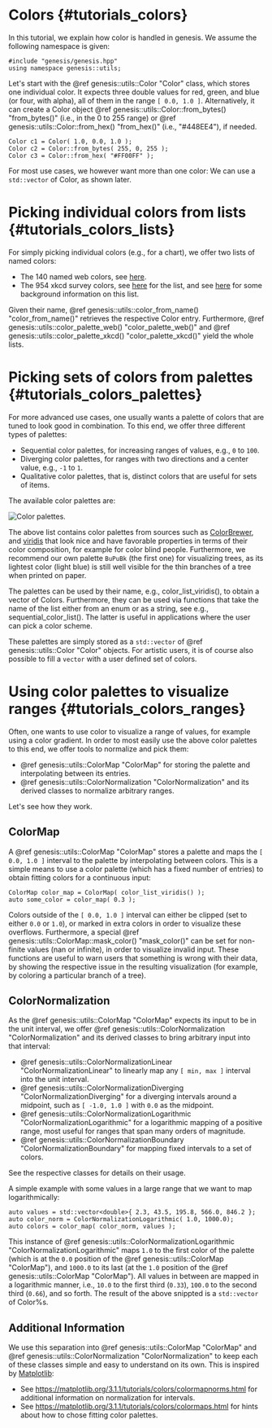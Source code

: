 Colors {#tutorials_colors}
===========

In this tutorial, we explain how color is handled in genesis. We assume the following namespace is given:

~~~{.cpp}
#include "genesis/genesis.hpp"
using namespace genesis::utils;
~~~

Let's start with the @ref genesis::utils::Color "Color" class, which stores one individual color.
It expects three double values for red, green, and blue (or four, with alpha), all of them in the range `[ 0.0, 1.0 ]`. Alternatively, it can create a Color object @ref genesis::utils::Color::from_bytes() "from_bytes()" (i.e., in the 0 to 255 range) or @ref genesis::utils::Color::from_hex() "from_hex()" (i.e., "#448EE4"), if needed.

~~~{.cpp}
Color c1 = Color( 1.0, 0.0, 1.0 );
Color c2 = Color::from_bytes( 255, 0, 255 );
Color c3 = Color::from_hex( "#FF00FF" );
~~~

For most use cases, we however want more than one color: We can use a `std::vector` of Color, as shown later.

# Picking individual colors from lists {#tutorials_colors_lists}

For simply picking individual colors (e.g., for a chart), we offer two lists of named colors:

 * The 140 named web colors, see [here](https://en.wikipedia.org/wiki/Web_colors#X11_color_names).
 * The 954 xkcd survey colors, see [here](https://xkcd.com/color/rgb/) for the list, and see [here](https://blog.xkcd.com/2010/05/03/color-survey-results/) for some background information on this list.

Given their name, @ref genesis::utils::color_from_name() "color_from_name()" retrieves the respective Color entry. Furthermore, @ref genesis::utils::color_palette_web() "color_palette_web()" and @ref genesis::utils::color_palette_xkcd() "color_palette_xkcd()" yield the whole lists.

# Picking sets of colors from palettes {#tutorials_colors_palettes}

For more advanced use cases, one usually wants a palette of colors that are tuned to look good in combination. To this end, we offer three different types of palettes:

 * Sequential color palettes, for increasing ranges of values, e.g., `0` to `100`.
 * Diverging color palettes, for ranges with two directions and a center value, e.g., `-1` to `1`.
 * Qualitative color palettes, that is, distinct colors that are useful for sets of items.

The available color palettes are:

![Color palettes.](utils/color_lists.png)

The above list contains color palettes from sources such as [ColorBrewer](https://rdrr.io/cran/RColorBrewer/man/ColorBrewer.html), and [viridis](https://cran.r-project.org/web/packages/viridis/vignettes/intro-to-viridis.html) that look nice and have favorable properties in terms of their color composition, for example for color blind people. Furthermore, we recommend our own palette `BuPuBk` (the first one) for visualizing trees, as its lightest color (light blue) is still well visible for the thin branches of a tree when printed on paper.

The palettes can be used by their name, e.g., color_list_viridis(), to obtain a vector of Colors. Furthermore, they can be used via functions that take the name of the list either from an enum or as a string, see e.g., sequential_color_list(). The latter is useful in applications where the user can pick a color scheme.

These palettes are simply stored as a `std::vector` of @ref genesis::utils::Color "Color" objects.
For artistic users, it is of course also possible to fill a `vector` with a user defined set of colors.

# Using color palettes to visualize ranges {#tutorials_colors_ranges}

Often, one wants to use color to visualize a range of values, for example using a color gradient. In order to most easily use the above color palettes to this end, we offer tools to normalize and pick them:

 * @ref genesis::utils::ColorMap "ColorMap" for storing the palette and interpolating between its entries.
 * @ref genesis::utils::ColorNormalization "ColorNormalization" and its derived classes to normalize arbitrary ranges.

Let's see how they work.

## ColorMap

A @ref genesis::utils::ColorMap "ColorMap" stores a palette and maps the `[ 0.0, 1.0 ]` interval to the palette by interpolating between colors. This is a simple means to use a color palette (which has a fixed number of entries) to obtain fitting colors for a continuous input:

~~~{.cpp}
ColorMap color_map = ColorMap( color_list_viridis() );
auto some_color = color_map( 0.3 );
~~~

Colors outside of the `[ 0.0, 1.0 ]` interval can either be clipped (set to either `0.0` or `1.0`), or marked in extra colors in order to visualize these overflows. Furthermore, a special @ref genesis::utils::ColorMap::mask_color() "mask_color()" can be set for non-finite values (nan or infinite), in order to visualize invalid input. These functions are useful to warn users that something is wrong with their data, by showing the respective issue in the resulting visualization (for example, by coloring a particular branch of a tree).

## ColorNormalization

As the @ref genesis::utils::ColorMap "ColorMap" expects its input to be in the unit interval, we offer @ref genesis::utils::ColorNormalization "ColorNormalization" and its derived classes to bring arbitrary input into that interval:

 * @ref genesis::utils::ColorNormalizationLinear "ColorNormalizationLinear" to linearly map any `[ min, max ]` interval into the unit interval.
 * @ref genesis::utils::ColorNormalizationDiverging "ColorNormalizationDiverging" for a diverging intervals around a midpoint, such as `[ -1.0, 1.0 ]` with `0.0` as the midpoint.
 * @ref genesis::utils::ColorNormalizationLogarithmic "ColorNormalizationLogarithmic" for a logarithmic mapping of a positive range, most useful for ranges that span many orders of magnitude.
 * @ref genesis::utils::ColorNormalizationBoundary "ColorNormalizationBoundary" for mapping fixed intervals to a set of colors.

See the respective classes for details on their usage.

A simple example with some values in a large range that we want to map logarithmically:

~~~{.cpp}
auto values = std::vector<double>{ 2.3, 43.5, 195.8, 566.0, 846.2 };
auto color_norm = ColorNormalizationLogarithmic( 1.0, 1000.0);
auto colors = color_map( color_norm, values );
~~~

This instance of @ref genesis::utils::ColorNormalizationLogarithmic "ColorNormalizationLogarithmic" maps `1.0` to the first color of the palette (which is at the `0.0` position of the @ref genesis::utils::ColorMap "ColorMap"), and `1000.0` to its last (at the `1.0` position of the @ref genesis::utils::ColorMap "ColorMap"). All values in between are mapped in a logarithmic manner, i.e., `10.0` to the first third (`0.33`), `100.0` to the second third (`0.66`), and so forth. The result of the above snippted is a `std::vector` of Color%s.

## Additional Information

We use this separation into @ref genesis::utils::ColorMap "ColorMap" and @ref genesis::utils::ColorNormalization "ColorNormalization" to keep each of these classes simple and easy to understand on its own. This is inspired by [Matplotlib](https://matplotlib.org):

 * See https://matplotlib.org/3.1.1/tutorials/colors/colormapnorms.html for additional information on normalization for intervals.
 * See https://matplotlib.org/3.1.1/tutorials/colors/colormaps.html for hints about how to chose fitting color palettes.
